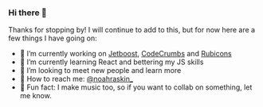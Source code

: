 ### Hi there 👋

<!--
**GraphicOwls/GraphicOwls** is a ✨ _special_ ✨ repository because its `README.md` (this file) appears on your GitHub profile.
-->
Thanks for stopping by! I will continue to add to this, but for now here are a few things I have going on:

- 🚀 I’m currently working on [Jetboost](https://jetboost.io), [CodeCrumbs](https://codecrumbs.co) and [Rubicons](https://userubicons.com)
- 🌱 I’m currently learning React and bettering my JS skills
- 👬 I’m looking to meet new people and learn more
- 💬 How to reach me: [@noahraskin_](https://twitter.com/noahraskin_)
- 🎹 Fun fact: I make music too, so if you want to collab on something, let me know.
